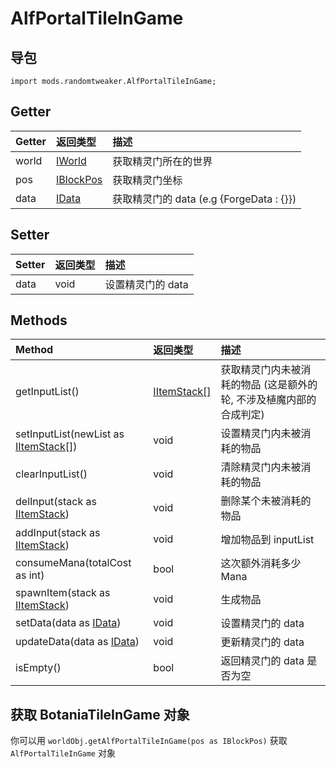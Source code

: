 # AlfPortalTileInGame

## 导包

```zenscript
import mods.randomtweaker.AlfPortalTileInGame;
```

## Getter

| Getter | 返回类型 | 描述 |
| :------- | :------- | :------- |
| world | [IWorld](https://docs.blamejared.com/1.12/en/Vanilla/World/IWorld/) | 获取精灵门所在的世界 |
| pos | [IBlockPos](https://docs.blamejared.com/1.12/en/Vanilla/World/IBlockPos/) | 获取精灵门坐标 |
| data | [IData](https://docs.blamejared.com/1.12/en/Vanilla/Data/IData/) | 获取精灵门的 data (e.g {ForgeData : {}}) |

## Setter

| Setter | 返回类型 | 描述 |
| :---- | :---- | :---- |
| data | void | 设置精灵门的 data |

## Methods

| Method | 返回类型 | 描述 |
| :---- | :---- | :---- |
| getInputList() | [IItemStack[]](https://docs.blamejared.com/1.12/en/Vanilla/Items/IItemStack/) | 获取精灵门内未被消耗的物品 (这是额外的轮, 不涉及植魔内部的合成判定) |
| setInputList(newList as [IItemStack[]](https://docs.blamejared.com/1.12/en/Vanilla/Items/IItemStack/)) | void | 设置精灵门内未被消耗的物品 |
| clearInputList() | void | 清除精灵门内未被消耗的物品 |
| delInput(stack as [IItemStack](https://docs.blamejared.com/1.12/en/Vanilla/Items/IItemStack/)) | void | 删除某个未被消耗的物品 |
| addInput(stack as [IItemStack](https://docs.blamejared.com/1.12/en/Vanilla/Items/IItemStack/)) | void | 增加物品到 inputList |
| consumeMana(totalCost as int) | bool | 这次额外消耗多少 Mana |
| spawnItem(stack as [IItemStack](https://docs.blamejared.com/1.12/en/Vanilla/Items/IItemStack/)) | void | 生成物品 |
| setData(data as [IData](https://docs.blamejared.com/1.12/en/Vanilla/Data/IData/)) | void | 设置精灵门的 data |
| updateData(data as [IData](https://docs.blamejared.com/1.12/en/Vanilla/Data/IData/)) | void | 更新精灵门的 data |
| isEmpty() | bool | 返回精灵门的 data 是否为空 |

## 获取 BotaniaTileInGame 对象

你可以用 `worldObj.getAlfPortalTileInGame(pos as IBlockPos)` 获取 `AlfPortalTileInGame` 对象
